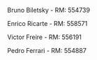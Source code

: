 Bruno Biletsky - RM: 554739

Enrico Ricarte - RM: 558571

Victor Freire - RM: 556191

Pedro Ferrari - RM: 554887
